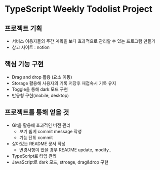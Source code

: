 # TypeScript Weekly Todolist Project

## 프로젝트 기획

- 서비스 이용자들의 주간 계획을 보다 효과적으로 관리할 수 있는 프로그램 만들기
- 참고 사이트 : notion

## 핵심 기능 구현

- Drag and drop 활용 (요소 이동)
- Storage 활용해 사용자의 기록 저장후 재접속시 기록 유지
- Toggle을 통해 dark 모드 구현
- 반응형 구현(mobile, desktop)

## 프로젝트를 통해 얻을 것

- Git을 활용해 효과적인 버전 관리
  - 보기 쉽게 commit message 작성
  - 기능 단위 commit
- 살아있는 README 문서 작성
  - 변경사항이 있을 경우 README update, modify..
- TypeScript로 타입 관리
- JavaScript로 dark 모드, stroage, drag&drop 구현
